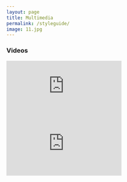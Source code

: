 ```yaml
---
layout: page
title: Multimedia
permalink: /styleguide/
image: 11.jpg
---
```


### Videos

<iframe src="https://www.youtube.com/watch?v=EiKK04Ht8QI&feature=youtu.be" frameborder="0" allowfullscreen></iframe>
<iframe src="https://www.youtube.com/watch?v=DxnYQRuLX7Q" frameborder="0" allowfullscreen></iframe>
